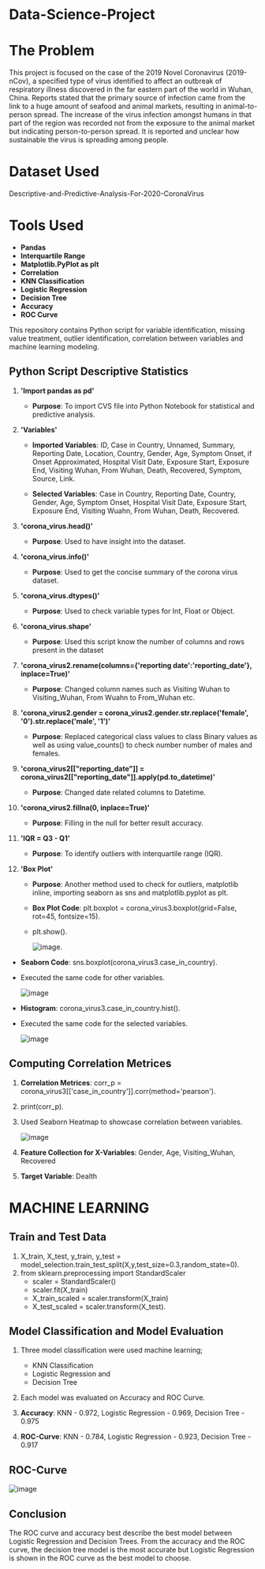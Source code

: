# Data-Science-Project

# The Problem
This project is focused on the case of the 2019 Novel Coronavirus (2019-nCov), a specified type of virus identified to affect an outbreak of respiratory illness discovered in the far eastern part of the world in Wuhan, China. Reports stated that the primary source of infection came from the link to a huge amount of seafood and animal markets, resulting in animal-to-person spread. The increase of the virus infection amongst humans in that part of the region was recorded not from the exposure to the animal market but indicating person-to-person spread. It is reported and unclear how sustainable the virus is spreading among people.

# Dataset Used
Descriptive-and-Predictive-Analysis-For-2020-CoronaVirus

# Tools Used
  - **Pandas**
  - **Interquartile Range**
  - **Matplotlib.PyPlot as plt**
  - **Correlation**
  - **KNN Classification**
  - **Logistic Regression**
  - **Decision Tree**
  - **Accuracy**
  - **ROC Curve**

This repository contains Python script for variable identification, missing value treatment, outlier identification, correlation between variables and machine learning modeling. 

## Python Script Descriptive Statistics

1. **'Import pandas as pd'**
   - **Purpose**: To import CVS file into Python Notebook for statistical and predictive analysis.

2. **'Variables'**
   - **Imported Variables**: ID, Case in Country, Unnamed, Summary, Reporting Date, Location, Country, Gender, Age, Symptom Onset, if Onset Approximated, Hospital Visit Date, Exposure Start, Exposure End, Visiting Wuhan, From Wuhan, Death, Recovered, Symptom, Source, Link.
  
   - **Selected Variables**: Case in Country, Reporting Date, Country, Gender, Age, Symptom Onset, Hospital Visit Date, Exposure Start, Exposure End, Visiting Wuahn, From Wuhan, Death, Recovered.

4. **'corona_virus.head()'**
   - **Purpose**: Used to have insight into the dataset.
  
5. **'corona_virus.info()'**
   - **Purpose**: Used to get the concise summary of the corona virus dataset.

6. **'corona_virus.dtypes()'**
   - **Purpose**: Used to check variable types for Int, Float or Object.

7. **'corona_virus.shape'**
   - **Purpose**: Used this script know the number of columns and rows present in the dataset
  
8. **'corona_virus2.rename(columns={'reporting date':'reporting_date'}, inplace=True)'**
   - **Purpose**: Changed column names such as Visiting Wuhan to Visiting_Wuhan, From Wuahn to From_Wuhan etc.
  
9. **'corona_virus2.gender  = corona_virus2.gender.str.replace('female', '0').str.replace('male', '1')'**
   - **Purpose**: Replaced categorical class values to class Binary values as well as using value_counts() to check number number of males and females.
  
10. **'corona_virus2[["reporting_date"]] = corona_virus2[["reporting_date"]].apply(pd.to_datetime)'**
    - **Purpose**: Changed date related columns to Datetime.
   
11. **'corona_virus2.fillna(0, inplace=True)'**
    - **Purpose**: Filling in the null for better result accuracy.
   
 12. **'IQR = Q3 - Q1'**
     - **Purpose**: To identify outliers with interquartile range (IQR).
    
 13. **'Box Plot'**
     - **Purpose**: Another method used to check for outliers, matplotlib inline, importing seaborn as sns and matplotlib.pyplot as plt.
     - **Box Plot Code**: plt.boxplot = corona_virus3.boxplot(grid=False, rot=45, fontsize=15).
     - plt.show().

        ![image](https://github.com/user-attachments/assets/275559fd-e7a3-4ee5-bee7-a00f86ea7e67).

   - **Seaborn Code**: sns.boxplot(corona_virus3.case_in_country).
   -  Executed the same code for other variables.

        ![image](https://github.com/user-attachments/assets/96c74724-cf76-40ff-ad42-c4d1b154285c)

   - **Histogram**: corona_virus3.case_in_country.hist().
   -  Executed the same code for the selected variables.

        ![image](https://github.com/user-attachments/assets/49d90bf6-1de5-479b-9915-ef5ba84fec69)


## Computing Correlation Metrices

1. **Correlation Metrices**: corr_p = corona_virus3[['case_in_country']].corr(method='pearson').
2. print(corr_p).

3. Used Seaborn Heatmap to showcase correlation between variables.

   ![image](https://github.com/user-attachments/assets/5c3fe7ef-b84b-4469-a6d1-eb30ad3eff3c)


1. **Feature Collection for X-Variables**: Gender, Age, Visiting_Wuhan, Recovered
2. **Target Variable**: Dealth


# MACHINE LEARNING
## Train and Test Data

1. X_train, X_test, y_train, y_test = model_selection.train_test_split(X,y,test_size=0.3,random_state=0).
2. from sklearn.preprocessing import StandardScaler
   - scaler = StandardScaler()
   - scaler.fit(X_train)
   - X_train_scaled = scaler.transform(X_train)
   - X_test_scaled = scaler.transform(X_test).
  
## Model Classification and Model Evaluation
1. Three model classification were used machine learning;
   - KNN Classification
   - Logistic Regression and
   - Decision Tree
  
2. Each model was evaluated on Accuracy and ROC Curve.
3. **Accuracy**: KNN - 0.972, Logistic Regression - 0.969, Decision Tree - 0.975
4. **ROC-Curve**: KNN - 0.784, Logistic Regression - 0.923, Decision Tree - 0.917

## ROC-Curve

  ![image](https://github.com/user-attachments/assets/2c25b69e-6769-4829-8884-d8c0a1efb916)


## Conclusion
The ROC curve and accuracy best describe the best model between Logistic Regression and Decision Trees. From the accuracy and the ROC curve, the decision tree model is the most accurate but Logistic Regression is shown in the ROC curve as the best model to choose.





   





 

  
